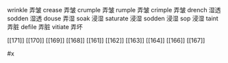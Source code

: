 




wrinkle 弄皱
crease 弄皱
crumple 弄皱
rumple 弄皱
crimple 弄皱
drench 湿透
sodden 湿透
douse 弄湿
soak 浸湿
saturate 浸湿
sodden 浸湿
sop 浸湿
taint 弄脏
defile 弄脏
vitiate 弄坏

[[171]]
[[170]]
[[169]]
[[168]]
[[161]]
[[162]]
[[163]]
[[164]]
[[166]]
[[167]]

#x 